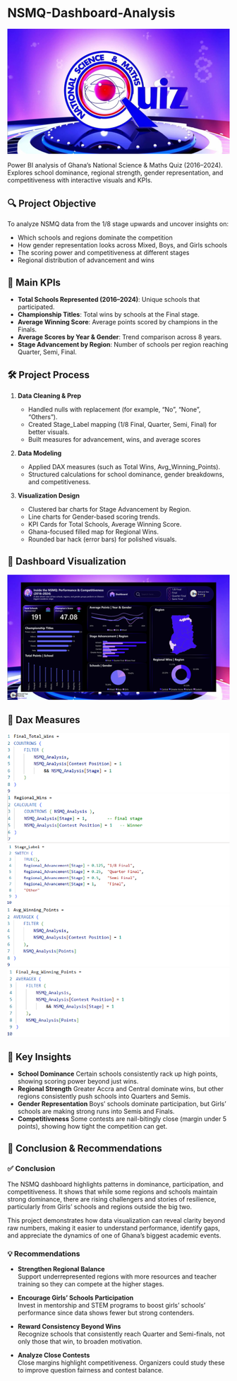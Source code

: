 # NSMQ-Dashboard-Analysis
![nsmq](https://github.com/Boateng-Yaw-Edmund/NSMQ-Dashboard-Analysis/blob/main/NSMQ/nsmq.jpg)

Power BI analysis of Ghana’s National Science &amp; Maths Quiz (2016–2024). Explores school dominance, regional strength, gender representation, and competitiveness with interactive visuals and KPIs.


## 🔍 Project Objective

To analyze NSMQ data from the 1/8 stage upwards and uncover insights on:
- Which schools and regions dominate the competition
- How gender representation looks across Mixed, Boys, and Girls schools
- The scoring power and competitiveness at different stages
- Regional distribution of advancement and wins


## 🧮 Main KPIs

- **Total Schools Represented (2016–2024)**: Unique schools that participated.
- **Championship Titles**: Total wins by schools at the Final stage.
- **Average Winning Score**: Average points scored by champions in the Finals.
- **Average Scores by Year & Gender**: Trend comparison across 8 years.
- **Stage Advancement by Region**: Number of schools per region reaching Quarter, Semi, Final.


## 🛠️ Project Process

1. **Data Cleaning & Prep**  
   - Handled nulls with replacement (for example, “No”, “None”, “Others”).
   - Created Stage_Label mapping (1/8 Final, Quarter, Semi, Final) for better visuals.
   - Built measures for advancement, wins, and average scores

2. **Data Modeling**  
   - Applied DAX measures (such as Total Wins, Avg_Winning_Points).
   - Structured calculations for school dominance, gender breakdowns, and competitiveness.

3. **Visualization Design**  
   - Clustered bar charts for Stage Advancement by Region.
   - Line charts for Gender-based scoring trends.
   - KPI Cards for Total Schools, Average Winning Score.
   - Ghana-focused filled map for Regional Wins.
   - Rounded bar hack (error bars) for polished visuals.


## 📸 Dashboard Visualization

![Dashboard Screenshot](https://github.com/Boateng-Yaw-Edmund/NSMQ-Dashboard-Analysis/blob/main/NSMQ/NSMQ%20analysis.png)


## 📸 Dax Measures

![Dax Screenshot](https://github.com/Boateng-Yaw-Edmund/NSMQ-Dashboard-Analysis/blob/main/NSMQ/Screenshot%202025-10-02%20123847.png)
![Dax Screenshot](https://github.com/Boateng-Yaw-Edmund/NSMQ-Dashboard-Analysis/blob/main/NSMQ/Screenshot%202025-10-02%20123826.png)
![Dax Screenshot](https://github.com/Boateng-Yaw-Edmund/NSMQ-Dashboard-Analysis/blob/main/NSMQ/Screenshot%202025-10-02%20123517.png)
![Dax Screenshot](https://github.com/Boateng-Yaw-Edmund/NSMQ-Dashboard-Analysis/blob/main/NSMQ/Screenshot%202025-10-02%20123927.png)
![Dax Screenshot](https://github.com/Boateng-Yaw-Edmund/NSMQ-Dashboard-Analysis/blob/main/NSMQ/Screenshot%202025-10-02%20123906.png)


## 🧠 Key Insights
- **School Dominance** Certain schools consistently rack up high points, showing scoring power beyond just wins.
- **Regional Strength** Greater Accra and Central dominate wins, but other regions consistently push schools into Quarters and Semis.
- **Gender Representation** Boys’ schools dominate participation, but Girls’ schools are making strong runs into Semis and Finals.
- **Competitiveness** Some contests are nail-bitingly close (margin under 5 points), showing how tight the competition can get.


## 📌 Conclusion & Recommendations

### ✅ Conclusion
The NSMQ dashboard highlights patterns in dominance, participation, and competitiveness. It shows that while some regions and schools maintain strong dominance, there are rising challengers and stories of resilience, particularly from Girls’ schools and regions outside the big two.

This project demonstrates how data visualization can reveal clarity beyond raw numbers, making it easier to understand performance, identify gaps, and appreciate the dynamics of one of Ghana’s biggest academic events.

### 💡 Recommendations
- **Strengthen Regional Balance**  
  Support underrepresented regions with more resources and teacher training so they can compete at the higher stages.

- **Encourage Girls’ Schools Participation**  
  Invest in mentorship and STEM programs to boost girls’ schools’ performance since data shows fewer but strong contenders.

- **Reward Consistency Beyond Wins**  
  Recognize schools that consistently reach Quarter and Semi-finals, not only those that win, to broaden motivation.
  
- **Analyze Close Contests**  
  Close margins highlight competitiveness. Organizers could study these to improve question fairness and contest balance.

